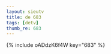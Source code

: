 ```yaml
--- 
layout: sieutv
title: de 683
tags: [detv]
thumb_re: 683
---
```

{% include oADdzK6f4W key="683" %} 
